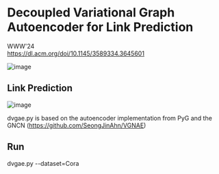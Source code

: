 # Decoupled Variational Graph Autoencoder for Link Prediction
WWW'24  
https://dl.acm.org/doi/10.1145/3589334.3645601

![image](https://github.com/yoonsikcho/d-vgae/assets/76997121/3757b07c-2da4-40d1-9f88-a3aac70314b6)

## Link Prediction
![image](https://github.com/yoonsikcho/d-vgae/assets/76997121/1c2227fa-045f-4eb9-bc7b-9adae66b7119)


dvgae.py is based on the autoencoder implementation from PyG and the GNCN (https://github.com/SeongJinAhn/VGNAE) 

## Run 
dvgae.py --dataset=Cora  

